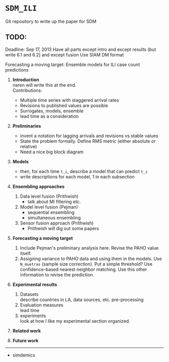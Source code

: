 ``SDM_ILI``
============

Git repository to write up the paper for SDM

TODO:
----

Deadline: Sep 17, 2013 
Have all parts except intro and except results (but write 6.1 and 6.2) and
except fusion
Use SIAM DM format

Forecasting a moving target: Ensemble models for ILI case count predictions

1. **Introduction**  
   naren will write this at the end.  
   Contributions:  
   * Multiple time series with staggered arrival rates
   * Revisions to published values are possible
   * Surrogates, models, ensemble
   * lead time as a consideration

2. **Preliminaries**  
   * invent a notation for lagging arrivals and revisions vs stable values
   * State the problem formally. Define RMS metric (either absolute or
     relative)
   * Need a nice big block diagram

3. **Models**  
   * then, for each time `t_i`,  describe a model that can predict `t_i`
   * write descriptions for each model, 1 in each subsection

4. **Ensembling approaches**  
   1. Data level fusion (Prithwish)
        * talk about MI filtering etc.
   2. Model level fusion (Pejman)
        * sequential ensembling
        * simultaneous ensembling
   3. Sensor fusion approach (Prithwish)
        * Prithwish will dig out some papers

5. **Forecasting a moving target**

   1. Include Pejman's preliminary analysis here. Revise the PAHO value itself.
   2. Assigning variance to PAHO data and using them in the models. Use
      ``N_muetras`` (sample size correction). Put a simple threshold? 
      Use confidence-based nearest neighbor matching. Use this other 
      information to revise the prediction.

6. **Experimental results**

   1. Datasets  
      describe countries in LA, data sources, etc. pre-processing
   2. Evaluation measures  
      lead time
   3. experiments  
      look at how I like my experimental section organized.

7. **Related work** 

8. **Future work**

--- 

* simdemics

